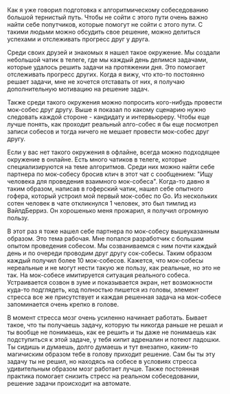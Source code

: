 Как я уже говорил подготовка к алгоритмическому собеседованию большой тернистый путь. Чтобы не сойти с этого пути очень важно найти себе попутчиков, которые помогут не сойти с этого пути. С такими людьми можно обсудить свое решение, можно делиться успехами и отслеживать прогресс друг у друга.

Среди своих друзей и знакомых я нашел такое окружение. Мы создали небольшой чатик в телеге, где мы каждый день делимся задачами, которые удалось решить задачи на протяжении дня. Это помогает отслеживать прогресс других. Когда я вижу, что кто-то постоянно решает задачи, мне не хочется отставать от них, я получаю дополнительную мотивацию на решение задач.

Также среди такого окружения можно попросить кого-нибудь провести мок-собес друг другу. Выше я показал по какому сценарию нужно следовать каждой стороне - кандидату и интервьюреру. Чтобы еще лучше понять, как проходит реальный алго-собес я бы еще посмотрел записи собесов и тогда ничего не мешает провести мок-собес друг другу.

Если у вас нет такого окружения в офлайне, всегда можно подходящее окружение в онлайне. Есть много чатиков в телеге, которые специализируются на теме алгоритмов. Среди них можно найти себе партнера по мок-собесу бросив клич в этот чат с сообщением: "Ищу человека для проведения взаимного мок-собеса". Когда-то давно я таким образом, написав в гоферский чатик, нашел себе опытного гофера, который устроил мой первый мок-собес по Go. Из нескольких сотен человек в чате откликнулся 1 человек, это был тимлид из ВайлдБерриз. Он хорошенько меня прожарил, я получил огромную пользу. 

В этот раз я тоже нашел себе партнера по мок-собесу вышеуказанным образом. Это тема рабочая. Мне попался разработчик с большим опытом проведения собесом. Мы созваниваемся с ним почти каждый день и по очереди проводим друг другу сок-собесы. Таким образом каждый получил более 10 мок-собесов. Кажется, что мок-собесы нереальные и не могут нести такую же пользу, как реальные, но это не так. На мок-собесе имитируется ситуация реального собеса. Устраивается созвон в зуме и показывается экран, нет возможности куда-то подглядеть, код полностью пишется из головы, элемент стресса все же присутствует и каждая решенная задача на мок-собесе запоминается очень крепко в голове.

В момент стресса мозг очень усиленно начинает работать. Бывает такое, что ты получаешь задачу, которую ты никогда раньше не решал и ты вообще не понимаешь, как ее решить и ты даже не понимаешь как подступиться к этой задаче, у тебя кипит адреналин и потеют ладошки. Ты сидишь и думаешь, долго думаешь и тут внезапно, каким-то магичиским образом тебе в голову приходит решение. Сам бы ты эту задачу ты не решил, но находясь на собесе в условиях стресса удивительным образом мозг работает лучше. Также постоянная практика помогает снизить стресс на реальном собеседовании, решение задачи происходит на автомате.